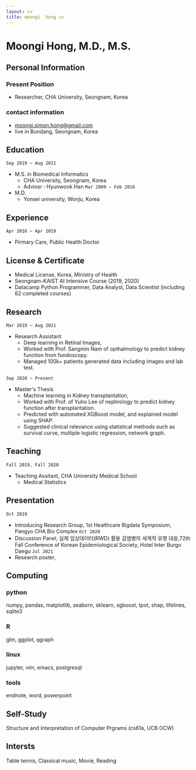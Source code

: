 ```yaml
---
layout: cv
title: moongi  hong cv
---
```


# Moongi Hong, M.D., M.S.

## Personal Information
### Present Position
- Researcher, CHA University, Seongnam, Korea
### contact information
- moongi.simon.hong@gmail.com
- live in Bundang, Seongnam, Korea

## Education
`Sep 2019 ~ Aug 2021 `
- M.S. in Biomedical Informatics
  - CHA University, Seongnam, Korea
  - Adviosr : Hyunwook Han
`Mar 2009 ~ Feb 2016`
- M.D.
  - Yonsei university, Wonju, Korea

## Experience
`Apr 2016 ~ Apr 2019`
- Pirmary Care, Public Health Doctor

## License & Certificate
- Medical License, Korea, Ministry of Health 
- Seongnam-KAIST AI Intensive Course (2019, 2020)
- Datacamp Python Programmer, Data Analyst, Data Scientist (including 62 completed courses)

## Research
`Mar 2019 ~ Aug 2021`
- Research Assistant
  - Deep learning in Retinal Images, 
  - Worked with Prof. Sangmin Nam of opthalmology to predict kidney function from fundoscopy. 
  - Managed 100k+ patients generated data including images and lab test.

`Sep 2020 ~ Present`
- Master's Thesis
  - Machine learning in Kidney transplantation, 
  - Worked with Prof. of Yuho Lee of nephrology to predict kidney function after transplantation.
  - Predicted with automated XGBoost model, and explained model using SHAP.  
  - Suggested clinical relevance using statistical methods such as survival curve, multiple logistic regression, network graph.

## Teaching
`Fall 2019, Fall 2020`
- Teaching Assitant, CHA University Medical School
  - Medical Statistics 

## Presentation
`Oct 2019`
- Introducing Research Group, 1st Healthcare Bigdata Symposium, Pangyo CHA Bio Complex
`Oct 2020`
- Discussion Panel, 실제 임상데이터(RWD) 활용 감염병의 세계적 유행 대응,72th Fall Conference of Korean Epidemiological Society, Hotel Inter Burgo Daegu
`Jul 2021`
- Research poster, 

## Computing
### python
numpy, pandas, matplotlib, seaborn, sklearn, xgboost, tpot, shap, lifelines, sqlite3
### R
glm, ggplot, qgraph
### linux
jupyter, vim, emacs, postgresql
### tools
endnote, word, powerpoint

## Self-Study
Structure and Interpretation of Computer Prgrams (cs61a, UCB OCW)

## Intersts
Table tennis, Classical music, Movie, Reading
